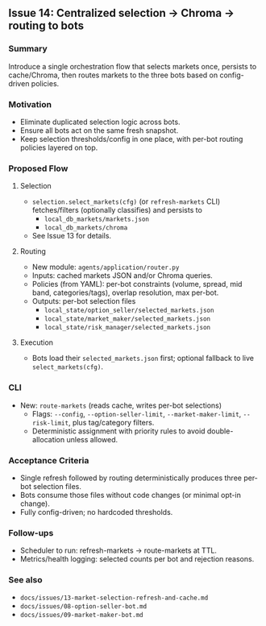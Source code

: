 ## Issue 14: Centralized selection → Chroma → routing to bots

### Summary
Introduce a single orchestration flow that selects markets once, persists to cache/Chroma, then routes markets to the three bots based on config-driven policies.

### Motivation
- Eliminate duplicated selection logic across bots.
- Ensure all bots act on the same fresh snapshot.
- Keep selection thresholds/config in one place, with per-bot routing policies layered on top.

### Proposed Flow
1) Selection
   - `selection.select_markets(cfg)` (or `refresh-markets` CLI) fetches/filters (optionally classifies) and persists to
     - `local_db_markets/markets.json`
     - `local_db_markets/chroma`
   - See Issue 13 for details.

2) Routing
   - New module: `agents/application/router.py`
   - Inputs: cached markets JSON and/or Chroma queries.
   - Policies (from YAML): per-bot constraints (volume, spread, mid band, categories/tags), overlap resolution, max per-bot.
   - Outputs: per-bot selection files
     - `local_state/option_seller/selected_markets.json`
     - `local_state/market_maker/selected_markets.json`
     - `local_state/risk_manager/selected_markets.json`

3) Execution
   - Bots load their `selected_markets.json` first; optional fallback to live `select_markets(cfg)`.

### CLI
- New: `route-markets` (reads cache, writes per-bot selections)
  - Flags: `--config`, `--option-seller-limit`, `--market-maker-limit`, `--risk-limit`, plus tag/category filters.
  - Deterministic assignment with priority rules to avoid double-allocation unless allowed.

### Acceptance Criteria
- Single refresh followed by routing deterministically produces three per-bot selection files.
- Bots consume those files without code changes (or minimal opt-in change).
- Fully config-driven; no hardcoded thresholds.

### Follow-ups
- Scheduler to run: refresh-markets → route-markets at TTL.
- Metrics/health logging: selected counts per bot and rejection reasons.

### See also
- `docs/issues/13-market-selection-refresh-and-cache.md`
- `docs/issues/08-option-seller-bot.md`
- `docs/issues/09-market-maker-bot.md`

